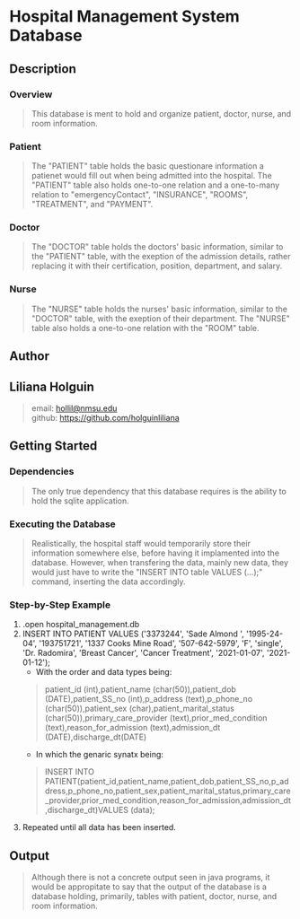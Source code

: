 # Hospital Management System Database
## Description
### Overview
> This database is ment to hold and organize patient, doctor, nurse, and room information.
### Patient
> The "PATIENT" table holds the basic questionare information a patienet would fill out when being admitted into the hospital.
> The "PATIENT" table also holds one-to-one relation and a one-to-many relation to "emergencyContact", "INSURANCE", "ROOMS", "TREATMENT", and "PAYMENT".
### Doctor
> The "DOCTOR" table holds the doctors' basic information, similar to the "PATIENT" table, with the exeption of the admission details, rather replacing it with their certification, position, department, and salary.
### Nurse
> The "NURSE" table holds the nurses' basic information, similar to the "DOCTOR" table, with the exeption of their department.
> The "NURSE" table also holds a one-to-one relation with the "ROOM" table.
## Author
## Liliana Holguin
> email: hollil@nmsu.edu <br>
> github: https://github.com/holguinliliana
## Getting Started
### Dependencies
> The only true dependency that this database requires is the ability to hold the sqlite application.
### Executing the Database
> Realistically, the hospital staff would temporarily store their information somewhere else, before having it implamented into the database.
> However, when transfering the data, mainly new data, they would just have to write the "INSERT INTO table VALUES (...);" command, inserting the data accordingly.
### Step-by-Step Example
1. .open hospital_management.db
2. INSERT INTO PATIENT VALUES ('3373244', 'Sade Almond ', '1995-24-04', '193751721', '1337  Cooks Mine Road', '507-642-5979', 'F', 'single', 'Dr. Radomira', 'Breast Cancer', 'Cancer Treatment', '2021-01-07', '2021-01-12');
   * With the order and data types being:
   >patient_id (int),patient_name (char(50)),patient_dob (DATE),patient_SS_no (int),p_address (text),p_phone_no (char(50)),patient_sex (char),patient_marital_status (char(50)),primary_care_provider (text),prior_med_condition (text),reason_for_admission (text),admission_dt (DATE),discharge_dt(DATE)
   * In which the genaric synatx being:
   >INSERT INTO PATIENT(patient_id,patient_name,patient_dob,patient_SS_no,p_address,p_phone_no,patient_sex,patient_marital_status,primary_care_provider,prior_med_condition,reason_for_admission,admission_dt,discharge_dt)VALUES (data);
 3. Repeated until all data has been inserted.
 ## Output
 > Although there is not a concrete output seen in java programs, it would be appropitate to say that the output of the database is a database holding, primarily, tables with patient, doctor, nurse, and room information.
 
